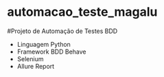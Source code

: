 # automacao_teste_magalu


#Projeto de Automação de Testes BDD

* Linguagem Python
* Framework BDD Behave
* Selenium
* Allure Report
